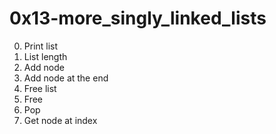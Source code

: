 <h1>0x13-more_singly_linked_lists</h1>

00. Print list<br>
01. List length<br>
02. Add node<br>
03. Add node at the end<br>
04. Free list<br>
05. Free<br>
06. Pop<br>
07. Get node at index<br>
